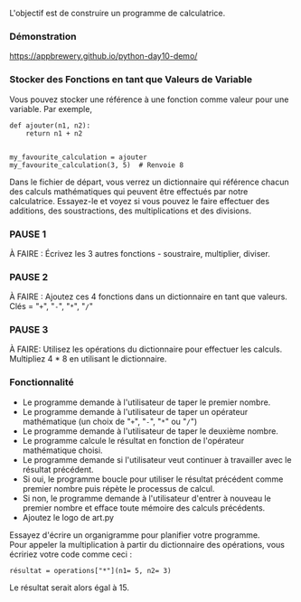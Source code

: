 L'objectif est de construire un programme de calculatrice.

### Démonstration
https://appbrewery.github.io/python-day10-demo/


### Stocker des Fonctions en tant que Valeurs de Variable
Vous pouvez stocker une référence à une fonction comme valeur pour une variable.
Par exemple,
```
def ajouter(n1, n2):
    return n1 + n2
    
    
my_favourite_calculation = ajouter
my_favourite_calculation(3, 5)  # Renvoie 8
```
Dans le fichier de départ, vous verrez un dictionnaire qui référence chacun des calculs mathématiques qui peuvent être effectués par notre calculatrice. Essayez-le et voyez si vous pouvez le faire effectuer des additions, des soustractions, des multiplications et des divisions.

### PAUSE 1 
À FAIRE : Écrivez les 3 autres fonctions - soustraire, multiplier, diviser.

### PAUSE 2
À FAIRE : Ajoutez ces 4 fonctions dans un dictionnaire en tant que valeurs. Clés = "`+`", "`-`", "`*`", "`/`"

### PAUSE 3
À FAIRE: Utilisez les opérations du dictionnaire pour effectuer les calculs. Multipliez 4 * 8 en utilisant le dictionnaire.


### Fonctionnalité
- Le programme demande à l'utilisateur de taper le premier nombre.
- Le programme demande à l'utilisateur de taper un opérateur mathématique (un choix de "`+`", "`-`", "`*`" ou "`/`")
- Le programme demande à l'utilisateur de taper le deuxième nombre.
- Le programme calcule le résultat en fonction de l'opérateur mathématique choisi.
- Le programme demande si l'utilisateur veut continuer à travailler avec le résultat précédent.
- Si oui, le programme boucle pour utiliser le résultat précédent comme premier nombre puis répète le processus de calcul.
- Si non, le programme demande à l'utilisateur d'entrer à nouveau le premier nombre et efface toute mémoire des calculs précédents.
- Ajoutez le logo de art.py

<div class="hint">
  Essayez d'écrire un organigramme pour planifier votre programme.
</div>

<div class="hint">
    Pour appeler la multiplication à partir du dictionnaire des opérations, vous écririez votre code comme ceci :

<code>résultat = operations["*"](n1= 5, n2= 3)</code>

Le résultat serait alors égal à 15.
</div>